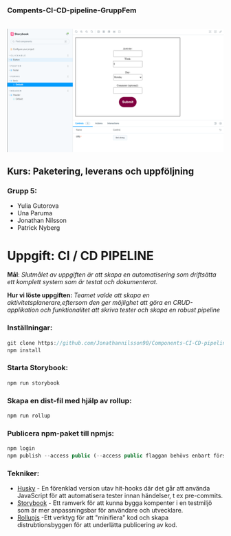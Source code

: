 ### Compents-CI-CD-pipeline-GruppFem
<br>

<img src="../src/assets/form-storybook.PNG">

## **Kurs**: Paketering, leverans och uppföljning

### Grupp 5: 

* Yulia Gutorova
* Una Paruma
* Jonathan Nilsson   
* Patrick Nyberg   

# Uppgift: CI / CD PIPELINE


**Mål**: *Slutmålet av uppgiften är att skapa en automatisering som driftsätta ett komplett system som är testat och dokumenterat.*

**Hur vi löste uppgiften:** *Teamet valde att skapa en aktivitetsplanerare,eftersom den ger möjlighet att göra en CRUD-applikation och funktionalitet att skriva tester och skapa en robust pipeline*

### Inställningar:

```js
git clone https://github.com/Jonathannilsson90/Components-CI-CD-pipeline-GruppFem.git
npm install

```

### Starta Storybook:

```js
npm run storybook
```

### Skapa en dist-fil med hjälp av rollup:
```javascript
npm run rollup
```


### Publicera npm-paket till npmjs:
```javascript
npm login
npm publish --access public (--access public flaggan behövs enbart första gången)
```

### Tekniker:

* [Husky](https://www.npmjs.com/package/husky) - En förenklad version utav hit-hooks där det går att använda JavaScript för att automatisera tester innan händelser, t ex pre-commits.
* [Storybook](https://storybook.js.org) - Ett ramverk för att kunna bygga kompenter i en testmiljö som är mer anpassningsbar för användare och utvecklare.
* [Rollupjs](https://rollupjs.org) -Ett verktyg för att "minifiera" kod och skapa distrubtionsbyggen för att underlätta publicering av kod.